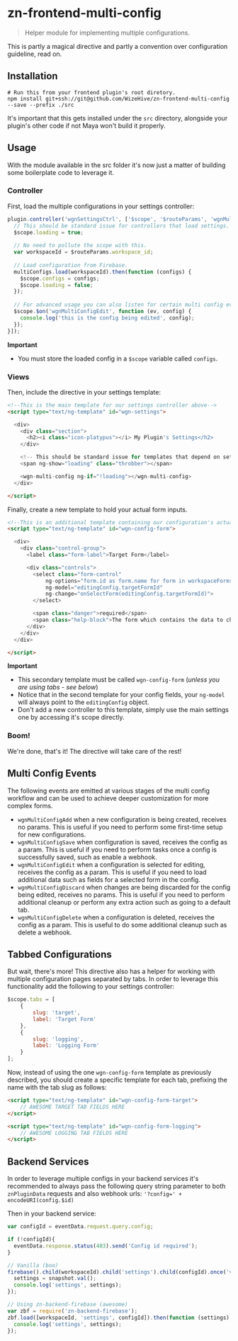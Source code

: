 # zn-frontend-multi-config

> Helper module for implementing multiple configurations.

This is partly a magical directive and partly a convention over configuration guideline, read on. 

## Installation

```shell
# Run this from your frontend plugin's root diretory.
npm install git+ssh://git@github.com/WizeHive/zn-frontend-multi-config --save --prefix ./src
```

It's important that this gets installed under the `src` directory, alongside your plugin's other code if not Maya won't build it properly.

## Usage

With the module available in the src folder it's now just a matter of building some boilerplate code to leverage it.


### Controller

First, load the multiple configurations in your settings controller:

```js
plugin.controller('wgnSettingsCtrl', ['$scope', '$routeParams', 'wgnMultiConfigSrv', function ($scope, multiConfigs, $routeParams) {
  // This should be standard issue for controllers that load settings.
  $scope.loading = true;
	
  // No need to pollute the scope with this.
  var workspaceId = $routeParams.workspace_id;
	
  // Load configuration from Firebase.
  multiConfigs.load(workspaceId).then(function (configs) {
    $scope.configs = configs;
    $scope.loading = false;
  });
	
  // For advanced usage you can also listen for certain multi config events (see next section).
  $scope.$on('wgnMultiConfigEdit', function (ev, config) {
    console.log('this is the config being edited', config);
  });
}]);
```

**Important**
- You must store the loaded config in a `$scope` variable called `configs`.

### Views

Then, include the directive in your settings template:

```html
<!--This is the main template for our settings controller above-->
<script type="text/ng-template" id="wgn-settings">

  <div>
    <div class="section">
      <h2><i class="icon-platypus"></i> My Plugin's Settings</h2>
    </div>

    <!-- This should be standard issue for templates that depend on settings. -->
    <span ng-show="loading" class="throbber"></span>

    <wgn-multi-config ng-if="!loading"></wgn-multi-config>
  </div>

</script>
```

Finally, create a new template to hold your actual form inputs.

```html
<!--This is an additional template containing our configuration's actual fields-->
<script type="text/ng-template" id="wgn-config-form">

  <div>
    <div class="control-group">
      <label class="form-label">Target Form</label>

      <div class="controls">
        <select class="form-control"
            ng-options="form.id as form.name for form in workspaceForms"
            ng-model="editingConfig.targetFormId"
            ng-change="onSelectForm(editingConfig.targetFormId)">
        </select>

        <span class="danger">required</span>
        <span class="help-block">The form which contains the data to check.</span>
      </div>
    </div>
  </div>

</script>
```

**Important**
- This secondary template must be called `wgn-config-form` (_unless you are using tabs - see below_)
- Notice that in the second template for your config fields, your `ng-model` will always point to the `editingConfig` object.
- Don't add a new controller to this template, simply use the main settings one by accessing it's scope directly.

### Boom!

We're done, that's it! The directive will take care of the rest!

## Multi Config Events

The following events are emitted at various stages of the multi config workflow and can be used to achieve deeper customization for more complex forms.

- `wgnMultiConfigAdd` when a new configuration is being created, receives no params. This is useful if you need to perform some first-time setup for new configurations.
- `wgnMultiConfigSave` when configuration is saved, receives the config as a param. This is useful if you need to perform tasks once a config is successfully saved, such as enable a webhook.
- `wgnMultiConfigEdit` when a configuration is selected for editing, receives the config as a param. This is useful if you need to load additional data such as fields for a selected form in the config.
- `wgnMultiConfigDiscard` when changes are being discarded for the config being edited, receives no params. This is useful if you need to perform additional cleanup or perform any extra action such as going to a default tab.
- `wgnMultiConfigDelete` when a configuration is deleted, receives the config as a param. This is useful to do some additional cleanup such as delete a webhook.

## Tabbed Configurations

But wait, there's more! This directive also has a helper for working with multiple configuration pages separated by tabs. In order to leverage this functionality add the following to your settings controller:

```js
$scope.tabs = [
	{
		slug: 'target',
		label: 'Target Form'
	},
	{
		slug: 'logging',
		label: 'Logging Form'
	}
];
``` 

Now, instead of using the one `wgn-config-form` template as previously described, you should create a specific template for each tab, prefixing the name with the tab slug as follows:

```html
<script type="text/ng-template" id="wgn-config-form-target">
	// AWESOME TARGET TAB FIELDS HERE
</script>

<script type="text/ng-template" id="wgn-config-form-logging">
	// AWESOME LOGGING TAB FIELDS HERE
</script>

```

## Backend Services

In order to leverage multiple configs in your backend services it's recommended to always pass the following query string parameter to both `znPluginData` requests and also webhook urls: `'?config=' + encodeURI(config.$id)` 

Then in your backend service:

```js
var configId = eventData.request.query.config;

if (!configId){
  eventData.response.status(403).send('Config id required');
}

// Vanilla (boo)
firebase().child(workspaceId).child('settings').child(configId).once('value', function(snapshot) {
  settings = snapshot.val();
  console.log('settings', settings);
});

// Using zn-backend-firebase (awesome)
var zbf = require('zn-backend-firebase');
zbf.load([workspaceId, 'settings', configId]).then(function (settings) {
  console.log('settings', settings);
});
```
